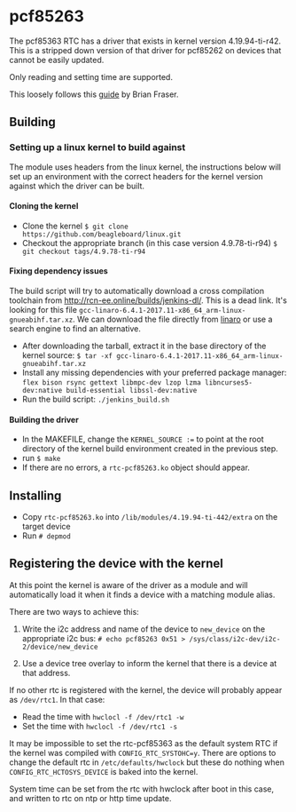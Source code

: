 # pcf85263

The pcf85363 RTC has a driver that exists in kernel version 4.19.94-ti-r42.
This is a stripped down version of that driver for pcf85262 on devices that cannot be easily updated.

Only reading and setting time are supported.

This loosely follows this [guide](https://opencoursehub.cs.sfu.ca/bfraser/grav-cms/cmpt433/guides/files/DriverCreationGuide.pdf) by Brian Fraser.

## Building

### Setting up a linux kernel to build against
The module uses headers from the linux kernel, the instructions below will set up an environment with the correct headers for the kernel version against which the driver can be built.

#### Cloning the kernel
 - Clone the kernel 
    `$ git clone https://github.com/beagleboard/linux.git`
 - Checkout the appropriate branch (in this case version 4.9.78-ti-r94) 
    `$ git checkout tags/4.9.78-ti-r94`
#### Fixing dependency issues
The build script will try to automatically download a cross compilation toolchain from http://rcn-ee.online/builds/jenkins-dl/.
This is a dead link. It's looking for this file `gcc-linaro-6.4.1-2017.11-x86_64_arm-linux-gnueabihf.tar.xz`.
We can download the file directly from [linaro](https://releases.linaro.org/components/toolchain/binaries/6.4-2017.11/arm-linux-gnueabihf/) or use a search engine to find an alternative.
 - After downloading the tarball, extract it in the base directory of the kernel source:
    `$ tar -xf gcc-linaro-6.4.1-2017.11-x86_64_arm-linux-gnueabihf.tar.xz`
 - Install any missing dependencies with your preferred package manager:
    `flex bison rsync gettext libmpc-dev lzop lzma libncurses5-dev:native build-essential libssl-dev:native`
 - Run the build script:
    `./jenkins_build.sh`

#### Building the driver
 - In the MAKEFILE, change the `KERNEL_SOURCE :=` to point at the root directory of the kernel build environment created in the previous step.
 - run `$ make`
 - If there are no errors, a `rtc-pcf85263.ko` object should appear.

## Installing
 - Copy `rtc-pcf85263.ko` into `/lib/modules/4.19.94-ti-442/extra` on the target device
 - Run `# depmod`

## Registering the device with the kernel
At this point the kernel is aware of the driver as a module and will automatically load it when it finds a device with a matching module alias.

There are two ways to achieve this:

 1. Write the i2c address and name of the device to `new_device` on the appropriate i2c bus:
    `# echo pcf85263 0x51 > /sys/class/i2c-dev/i2c-2/device/new_device`

 2. Use a device tree overlay to inform the kernel that there is a device at that address.


If no other rtc is registered with the kernel, the device will probably appear as `/dev/rtc1`. In that case:
 - Read the time with `hwclocl -f /dev/rtc1 -w`
 - Set the time with `hwclocl -f /dev/rtc1 -s`

It may be impossible to set the rtc-pcf85363 as the default system RTC if the kernel was compiled with `CONFIG_RTC_SYSTOHC=y`.
There are options to change the default rtc in `/etc/defaults/hwclock` but these do nothing when `CONFIG_RTC_HCTOSYS_DEVICE` is baked into the kernel.

System time can be set from the rtc with hwclock after boot in this case, and written to rtc on ntp or http time update.
